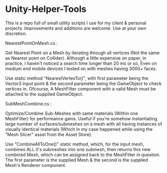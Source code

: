 # Unity-Helper-Tools
This is a repo full of small utility scripts I use for my client &amp; personal projects. Improvements and additions are welcome. Use at your own discretion. 



NearestPointOnMesh.cs :

Get Nearest Point on a Mesh by iterating through all vertices (Not the same as Nearest point on Collider). Although a little expensive on paper, in practice, I haven't noticed a search time longer than 20 ms or so, Even on medium end mobile devices I tested on with meshes having 3000+ faces.

Use static method "NearestVertexTo()", with first parameter being the Vector3 Input point & the second parameter being the GameObject to check vertices in. Ofcourse, A MeshFilter component with a valid Mesh must be attached to the supplied GameObject.



SubMeshCombine.cs :

Optimize/Combine Sub-Meshes with same materials (Within one MeshFilter) for performance gains. Useful if you're somehow instantiating large number of surfaces/submeshes on a mesh with all having instances of visually identical materials (Which in my case happened while using the "Mesh Slicer" asset from the Asset Store).

Use "CombineAllToOne()" static method, which, for the input mesh, combines ALL it's submeshes into one submesh, then returns this new combined Mesh, which can be assigned back to the MeshFilter in question. The first parameter is the supplied Mesh & the second is the supplied Mesh's Renderer component.
